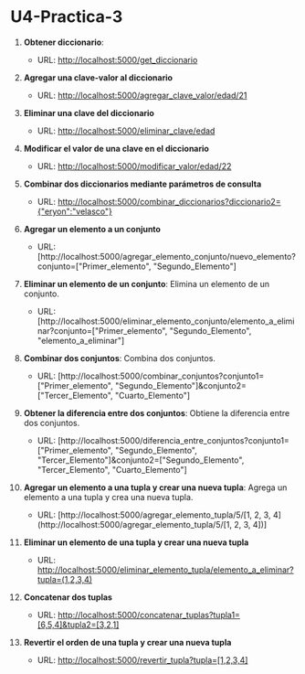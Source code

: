 # U4-Practica-3
1. **Obtener diccionario**:
   - URL: [http://localhost:5000/get_diccionario](http://localhost:5000/get_diccionario)
   
2. **Agregar una clave-valor al diccionario**
   - URL: [http://localhost:5000/agregar_clave_valor/edad/21](http://localhost:5000/agregar_clave_valor/edad/21)
   
3. **Eliminar una clave del diccionario**
   - URL: [http://localhost:5000/eliminar_clave/edad](http://localhost:5000/eliminar_clave/edad)

4. **Modificar el valor de una clave en el diccionario**
   - URL: [http://localhost:5000/modificar_valor/edad/22](http://localhost:5000/modificar_valor/edad/22)

5. **Combinar dos diccionarios mediante parámetros de consulta**
   - URL: [http://localhost:5000/combinar_diccionarios?diccionario2={"eryon":"velasco"}](http://localhost:5000/combinar_diccionarios?diccionario2={"eryon":"velasco"})

6. **Agregar un elemento a un conjunto**
   - URL: [http://localhost:5000/agregar_elemento_conjunto/nuevo_elemento?conjunto=["Primer_elemento", "Segundo_Elemento"]

7. **Eliminar un elemento de un conjunto**: Elimina un elemento de un conjunto.
   - URL: [http://localhost:5000/eliminar_elemento_conjunto/elemento_a_eliminar?conjunto=["Primer_elemento", "Segundo_Elemento", "elemento_a_eliminar"]      

8. **Combinar dos conjuntos**: Combina dos conjuntos.
   - URL: [http://localhost:5000/combinar_conjuntos?conjunto1=["Primer_elemento", "Segundo_Elemento"]&conjunto2=["Tercer_Elemento", "Cuarto_Elemento"]

9. **Obtener la diferencia entre dos conjuntos**: Obtiene la diferencia entre dos conjuntos.
   - URL: [http://localhost:5000/diferencia_entre_conjuntos?conjunto1=["Primer_elemento", "Segundo_Elemento", "Tercer_Elemento"]&conjunto2=["Segundo_Elemento", "Tercer_Elemento", "Cuarto_Elemento"]
  

10. **Agregar un elemento a una tupla y crear una nueva tupla**: Agrega un elemento a una tupla y crea una nueva tupla.
    - URL: [http://localhost:5000/agregar_elemento_tupla/5/[1, 2, 3, 4](http://localhost:5000/agregar_elemento_tupla/5/[1, 2, 3, 4])]


11. **Eliminar un elemento de una tupla y crear una nueva tupla**
    - URL: [http://localhost:5000/eliminar_elemento_tupla/elemento_a_eliminar?tupla=(1,2,3,4)](http://localhost:5000/eliminar_elemento_tupla/elemento_a_eliminar?tupla=(1,2,3,4))

12. **Concatenar dos tuplas**
    - URL: [http://localhost:5000/concatenar_tuplas?tupla1=[6,5,4]&tupla2=[3,2,1]](http://localhost:5000/concatenar_tuplas?tupla1=[6,5,4]&tupla2=[3,2,1])

13. **Revertir el orden de una tupla y crear una nueva tupla**
    - URL: [http://localhost:5000/revertir_tupla?tupla=[1,2,3,4]](http://localhost:5000/revertir_tupla?tupla=[1,2,3,4])

